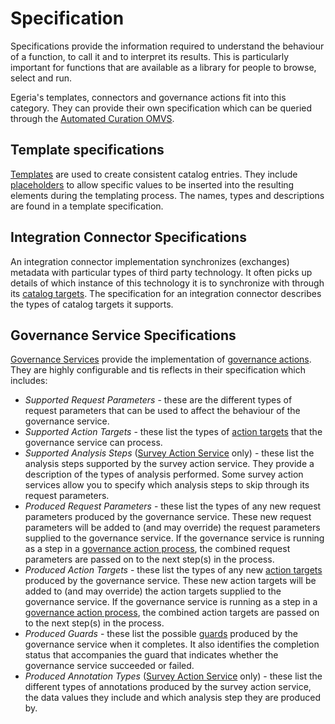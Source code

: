 <!-- SPDX-License-Identifier: CC-BY-4.0 -->
<!-- Copyright Contributors to the Egeria project. -->

# Specification

Specifications provide the information required to understand the behaviour of a function, to call it and to interpret its results.  This is particularly important for functions that are available as a library for people to browse, select and run.

Egeria's templates, connectors and governance actions fit into this category. They can provide their own specification which can be queried through the [Automated Curation OMVS](/services/omvs/automated-curation/overview).

## Template specifications

[Templates](/concepts/template) are used to create consistent catalog entries.  They include [placeholders](/concepts/placeholder) to allow specific values to be inserted into the resulting elements during the templating process.  The names, types and descriptions are found in a template specification.

## Integration Connector Specifications

An integration connector implementation synchronizes (exchanges) metadata with particular types of third party technology.  It often picks up details of which instance of this technology it is to synchronize with through its [catalog targets](/concepts/catalog-target).  The specification for an integration connector describes the types of catalog targets it supports.

## Governance Service Specifications

[Governance Services](/concept/governance-service) provide the implementation of [governance actions](/concepts/governance-action).  They are highly configurable and tis reflects in their specification which includes:

* *Supported Request Parameters* - these are the different types of request parameters that can be used to affect the behaviour of the governance service.
* *Supported Action Targets* - these list the types of [action targets](/concepts/action-target) that the governance service can process.
* *Supported Analysis Steps* ([Survey Action Service](/concepts/survey-action-service) only) - these list the analysis steps supported by the survey action service.  They provide a description of the types of analysis performed.  Some survey action services allow you to specify which analysis steps to skip through its request parameters.
* *Produced Request Parameters* - these list the types of any new request parameters produced by the governance service.  These new request parameters will be added to (and may override) the request parameters supplied to the governance service.  If the governance service is running as a step in a [governance action process](/concepts/governance-action-process), the combined request parameters are passed on to the next step(s) in the process. 
* *Produced Action Targets* - these list the types of any new [action targets](/concepts/action-target) produced by the governance service.  These new action targets will be added to (and may override) the action targets supplied to the governance service.  If the governance service is running as a step in a [governance action process](/concepts/governance-action-process), the combined action targets are passed on to the next step(s) in the process.
* *Produced Guards* - these list the possible [guards](/concepts/guard) produced by the governance service when it completes.  It also identifies the completion status that accompanies the guard that indicates whether the governance service succeeded or failed.
* *Produced Annotation Types* ([Survey Action Service](/concepts/survey-action-service) only) - these list the different types of annotations produced by the survey action service, the data values they include and which analysis step they are produced by.



